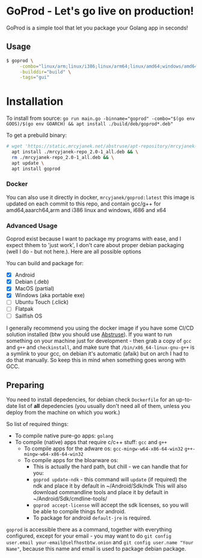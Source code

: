 # GoProd - Let's go live on production!

GoProd is a simple tool that let you package your Golang app in seconds!

## Usage

```bash
$ goprod \
     -combo="linux/arm;linux/i386;linux/arm64;linux/amd64;windows/amd64;windows/i386" \
     -builddir="build" \
     -tags="gui"
```

# Installation

To install from source: `go run main.go -binname="goprod" -combo="$(go env GOOS)/$(go env GOARCH) && apt install ./build/deb/goprod*.deb"`

To get a prebuild binary:

```bash
# wget 'https://static.mrcyjanek.net/abstruse/apt-repository/mrcyjanek-repo/mrcyjanek-repo_2.0-1_all.deb' && \
  apt install ./mrcyjanek-repo_2.0-1_all.deb && \
  rm ./mrcyjanek-repo_2.0-1_all.deb && \
  apt update \
  apt install goprod
```

### Docker

You can also use it directly in docker, `mrcyjanek/goprod:latest` this image is updated on each commit to this repo, and contain gcc/g++ for amd64,aaarch64,arm and i386 linux and windows, i686 and x64


### Advanced Usage

Goprod exist because I want to package my programs with ease, and I expect thhem to 'just work', I don't care about proper debian packaging (well I do - but not here.). Here are all possible options

You can build and package for:

 - [x] Android 
 - [x] Debian (.deb)
 - [x] MacOS (partial)
 - [x] Windows (aka portable exe)
 - [ ] Ubuntu Touch (.click)
 - [ ] Flatpak
 - [ ] Sailfish OS

I generally recommend you using the docker image if you have some CI/CD solution installed (btw you should use [Abstruse](https://github.com/bleenco/abstruse)). If you want to run something on your machine just for development - then grab a copy of `gcc` and `g++` and `checkinstall`, and make sure that `/bin/x86_64-linux-gnu-g++` is a symlink to your gcc, on debian it's automatic (afaik) but on arch I had to do that manually. So keep this in mind when something goes wrong with GCC.

## Preparing

You need to install depedencies, for debian check `Dockerfile` for an up-to-date list of **all** depedencies (you usually don't need all of them, unless you deploy from the machine on which you work.)

So list of required things:

 - To compile native pure-go apps: `golang`
 - To compile (native) apps that require c/c++ stuff: `gcc` and `g++`
   - To compile apps for the adware os: `gcc-mingw-w64-x86-64-win32` `g++-mingw-w64-x86-64-win32`
   - To compile apps for the bloarware os:
     - This is actually the hard path, but chill - we can handle that for you:
     - `goprod update-ndk` - this command will `update` (if required) the ndk and place it by default in ~/Android/Sdk/ndk
     This will also download commandline tools and place it by default in ~/Android/Sdk/cmdline-tools/
     - `goprod accept-license` will accept the sdk licenses, so you will be able to compile things for android.
     - To package for android `default-jre` is required.

`goprod` is accessible there as a command, together with everything configured, except for your email - you may want to do `git config user.email your-email@selfhostbtw.onion` and `git config user.name "Your Name"`, because this name and email is used to package debian package.